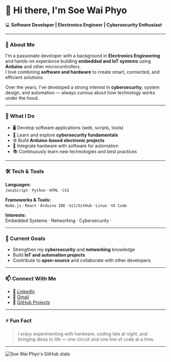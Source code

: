 # 👋 Hi there, I'm **Soe Wai Phyo**

💻 **Software Developer | Electronics Engineer | Cybersecurity Enthusiast**

---

### 🚀 About Me

I'm a passionate developer with a background in **Electronics Engineering** and hands-on experience building **embedded and IoT systems** using **Arduino** and other microcontrollers.  
I love combining **software and hardware** to create smart, connected, and efficient solutions.

Over the years, I've developed a strong interest in **cybersecurity**, system design, and automation — always curious about how technology works under the hood.

---

### 🧠 What I Do

- 🖥️ Develop software applications (web, scripts, tools)
- 🔐 Learn and explore **cybersecurity fundamentals**
- ⚙️ Build **Arduino-based electronic projects**
- 🧩 Integrate hardware with software for automation
- 📚 Continuously learn new technologies and best practices

---

### 🛠️ Tech & Tools

**Languages:**  
`JavaScript` · `Python` · `HTML` · `CSS`

**Frameworks & Tools:**  
`Node.js` · `React` · `Arduino IDE` · `Git/GitHub` · `Linux` · `VS Code`

**Interests:**  
Embedded Systems · Networking · Cybersecurity ·

---

### 🔭 Current Goals

- Strengthen my **cybersecurity** and **networking** knowledge  
- Build **IoT and automation projects**  
- Contribute to **open-source** and collaborate with other developers  

---

### 📫 Connect With Me

- 💼 [LinkedIn](www.linkedin.com/in/soewaiphyo-dj26302)  
- 📧 [Gmail](mailto:soewaiphyo.id@gmail.com)  
- 🧰 [GitHub Projects](https://github.com/DaniJS26)

---

### ⚡ Fun Fact

> I enjoy experimenting with hardware, coding late at night, and bringing ideas to life — one circuit and one line of code at a time.

---

![Soe Wai Phyo's GitHub stats](https://github-readme-stats.vercel.app/api?username=DaniJS26&show_icons=true&theme=tokyonight)
